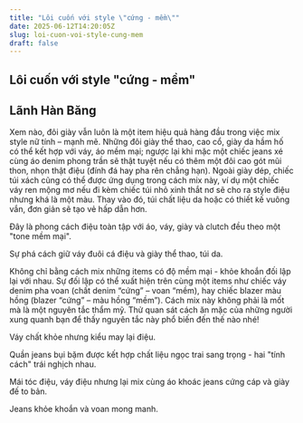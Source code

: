 ```yaml
---
title: "Lôi cuốn với style \"cứng - mềm\""
date: 2025-06-12T14:20:05Z
slug: loi-cuon-voi-style-cung-mem
draft: false
---
```


## Lôi cuốn với style "cứng - mềm"

## Lãnh Hàn Băng

Xem nào, đôi giày vẫn luôn là một item hiệu quả hàng đầu trong việc mix style nữ tính – mạnh mẽ. Những đôi giày thể thao, cao cổ, giày da hầm hố có thể kết hợp với váy, áo mềm mại; ngược lại khi mặc một chiếc jeans xé cùng áo denim phong trần sẽ thật tuyệt nếu có thêm một đôi cao gót mũi thon, nhọn thật điệu (đính đá hay pha rên chẳng hạn).
Ngoài giày dép, chiếc túi xách cũng có thể được ứng dụng trong cách mix này, ví dụ một chiếc váy ren mộng mơ nếu đi kèm chiếc túi nhỏ xinh thắt nơ sẽ cho ra style điệu nhưng khá là một màu. Thay vào đó, túi chất liệu da hoặc có thiết kế vuông vắn, đơn giản sẽ tạo vẻ hấp dẫn hơn.

Đây là phong cách điệu toàn tập với áo, váy, giày và clutch đều theo một "tone mềm mại".

Sự phá cách giữ váy đuôi cá điệu và giày thể thao, túi da.



Không chỉ bằng cách mix những items có độ mềm mại - khỏe khoắn đối lập lại với nhau. Sự đối lập có thể xuất hiện trên cùng một items như chiếc váy denim pha voan (chất denim “cứng” – voan “mềm), hay chiếc blazer màu hồng (blazer “cứng” – màu hồng “mềm”). Cách mix này không phải là mốt mà là một nguyên tắc thẩm mỹ. Thử quan sát cách ăn mặc của những người xung quanh bạn để thấy nguyên tắc này phổ biến đến thế nào nhé!

Váy chất khỏe nhưng kiểu may lại điệu.

Quần jeans bụi bặm được kết hợp chất liệu ngọc trai sang trọng - hai "tính cách" trái nghịch nhau.

Mái tóc điệu, váy điệu nhưng lại mix cùng áo khoác jeans cứng cáp và giày đế to bản.


Jeans khỏe khoắn và voan mong manh.